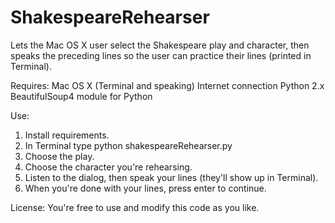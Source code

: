 ShakespeareRehearser
====================

Lets the Mac OS X user select the Shakespeare play and character, then speaks the preceding lines so the user can practice their lines (printed in Terminal).

Requires:
  Mac OS X (Terminal and speaking)
  Internet connection
  Python 2.x
  BeautifulSoup4 module for Python

Use:
  1. Install requirements.
  2. In Terminal type python shakespeareRehearser.py
  3. Choose the play.
  4. Choose the character you're rehearsing.
  5. Listen to the dialog, then speak your lines (they'll show up in Terminal).
  6. When you're done with your lines, press enter to continue.
  
License:
  You're free to use and modify this code as you like.
